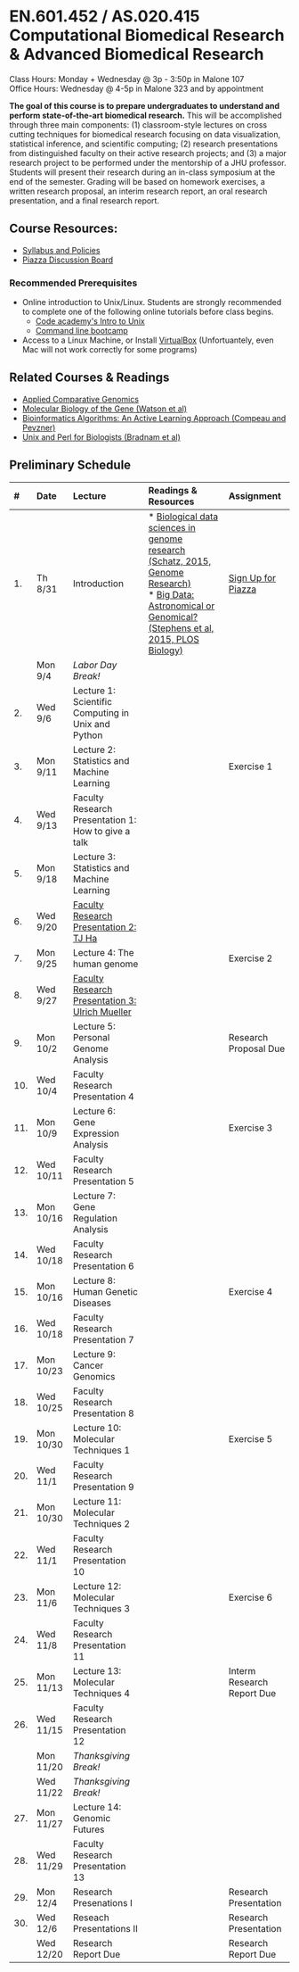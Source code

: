 # EN.601.452 / AS.020.415 Computational Biomedical Research &amp; Advanced Biomedical Research
Class Hours: Monday + Wednesday @ 3p - 3:50p in Malone 107 <br>
Office Hours: Wednesday @ 4-5p in Malone 323 and by appointment

**The goal of this course is to prepare undergraduates to understand and perform state-of-the-art biomedical research.** This will be accomplished through three main components: (1) classroom-style lectures on cross cutting techniques for biomedical research focusing on data visualization, statistical inference, and scientific computing; (2) research presentations from distinguished faculty on their active research projects; and (3) a major research project to be performed under the mentorship of a JHU professor. Students will present their research during an in-class symposium at the end of the semester. Grading will be based on homework exercises, a written research proposal, an interim research report, an oral research presentation, and a final research report.

## Course Resources:
- [Syllabus and Policies](https://github.com/schatzlab/biomedicalresearch/tree/master/policies)
- [Piazza Discussion Board](https://piazza.com/jhu/fall2017/601452/home)

### Recommended Prerequisites
- Online introduction to Unix/Linux. Students are strongly recommended to complete one of the following online tutorials before class begins. 
  - [Code academy's Intro to Unix](https://www.codecademy.com/en/courses/learn-the-command-line/lessons/environment/exercises/bash-profile)
  - [Command line bootcamp](http://rik.smith-unna.com/command_line_bootcamp/?id=9xnbkx6eaof)
- Access to a Linux Machine, or Install [VirtualBox](https://github.com/schatzlab/appliedgenomics/blob/master/assignments/virtualbox.md) (Unfortuantely, even Mac will not work correctly for some programs)

## Related Courses & Readings
- [Applied Comparative Genomics](https://github.com/schatzlab/appliedgenomics)
- [Molecular Biology of the Gene (Watson et al)](https://www.amazon.com/Molecular-Biology-Gene-James-Watson/dp/0321762436/ref=pd_lpo_sbs_14_t_0?_encoding=UTF8&psc=1&refRID=R6A5BW06E5RJB7GVSNPY)
- [Bioinformatics Algorithms: An Active Learning Approach (Compeau and Pevzner)](https://www.amazon.com/Bioinformatics-Algorithms-Active-Learning-Approach/dp/0990374602)
- [Unix and Perl for Biologists (Bradnam et al)](http://korflab.ucdavis.edu/Unix_and_Perl/)

## Preliminary Schedule
| # | Date | Lecture | Readings & Resources | Assignment |
|:--|:-----|:--------|:---------------------|:-----------|
|1. | Th 8/31 | Introduction | * [Biological data sciences in genome research (Schatz, 2015, Genome Research)](http://genome.cshlp.org/content/25/10/1417.full) <br> * [Big Data: Astronomical or Genomical? (Stephens et al, 2015, PLOS Biology)](http://journals.plos.org/plosbiology/article?id=10.1371/journal.pbio.1002195) | [Sign Up for Piazza]() |
| | Mon 9/4  | *Labor Day Break!* | | |
|2. | Wed 9/6  | Lecture 1: Scientific Computing in Unix and Python | | |
|3. | Mon 9/11 | Lecture 2: Statistics and Machine Learning | | Exercise 1 |
|4. | Wed 9/13 | Faculty Research Presentation 1: How to give a talk | | |
|5. | Mon 9/18 | Lecture 3: Statistics and Machine Learning | | |
|6. | Wed 9/20 | [Faculty Research Presentation 2: TJ Ha](https://www.bme.jhu.edu/faculty_staff/taekjip-ha-phd/) | | |
|7. | Mon 9/25 | Lecture 4: The human genome | | Exercise 2 |
|8. | Wed 9/27 | [Faculty Research Presentation 3: Ulrich Mueller](http://neuroscience.jhu.edu/research/faculty/129) | | |
|9. | Mon 10/2 | Lecture 5: Personal Genome Analysis | | Research Proposal Due |
|10. | Wed 10/4 | Faculty Research Presentation 4 | | |
|11. | Mon 10/9 | Lecture 6: Gene Expression Analysis | | Exercise 3 |
|12. | Wed 10/11 | Faculty Research Presentation 5 | | |
|13. | Mon 10/16 | Lecture 7: Gene Regulation Analysis | | |
|14. | Wed 10/18 | Faculty Research Presentation 6 | | |
|15. | Mon 10/16 | Lecture 8: Human Genetic Diseases | | Exercise 4 |
|16. | Wed 10/18 | Faculty Research Presentation 7 | | |
|17. | Mon 10/23 | Lecture 9: Cancer Genomics | |  |
|18. | Wed 10/25 | Faculty Research Presentation 8 | | |
|19. | Mon 10/30 | Lecture 10: Molecular Techniques 1 | | Exercise 5 |
|20. | Wed 11/1 | Faculty Research Presentation 9 | | |
|21. | Mon 10/30 | Lecture 11: Molecular Techniques 2 | | |
|22. | Wed 11/1 | Faculty Research Presentation 10 | | |
|23. | Mon 11/6 | Lecture 12: Molecular Techniques 3 | | Exercise 6 |
|24. | Wed 11/8 | Faculty Research Presentation 11 | | |
|25. | Mon 11/13 | Lecture 13: Molecular Techniques 4 | | Interm Research Report Due |
|26. | Wed 11/15 | Faculty Research Presentation 12 | | |
| | Mon 11/20 | *Thanksgiving Break!* | | |
| | Wed 11/22 | *Thanksgiving Break!* | | |
|27. | Mon 11/27 | Lecture 14: Genomic Futures | | |
|28. | Wed 11/29 | Faculty Research Presentation 13 | | |
|29. | Mon 12/4 | Research Presenations I | | Research Presentation |
|30. | Wed 12/6 | Reseach Presentations II | | Research Presentation |
|    | Wed 12/20 | Research Report Due | | Research Report Due |

